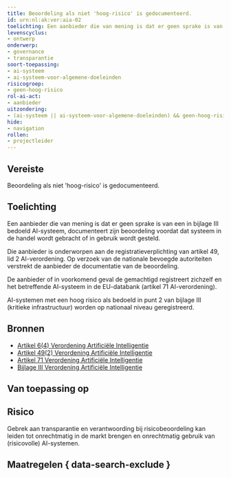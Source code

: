 ```yaml
---
title: Beoordeling als niet 'hoog-risico' is gedocumenteerd.
id: urn:nl:ak:ver:aia-02
toelichting: Een aanbieder die van mening is dat er geen sprake is van een in bijlage III bedoeld AI-systeem, documenteert zijn beoordeling voordat dat systeem in de handel wordt gebracht of in gebruik wordt gesteld. Die aanbieder is onderworpen aan de registratieverplichting van artikel 49, lid 2 AI-verordening. Op verzoek van de nationale bevoegde autoriteiten verstrekt de aanbieder de documentatie van de beoordeling.
levenscyclus:
- ontwerp
onderwerp:
- governance
- transparantie
soort-toepassing:
- ai-systeem
- ai-systeem-voor-algemene-doeleinden
risicogroep:
- geen-hoog-risico
rol-ai-act:
- aanbieder
uitzondering: 
- (ai-systeem || ai-systeem-voor-algemene-doeleinden) && geen-hoog-risico && geen-transparantieverplichting && open-source
hide:
- navigation
rollen:
- projectleider
---
```


<!-- tags -->
## Vereiste
Beoordeling als niet 'hoog-risico' is gedocumenteerd.

## Toelichting
Een aanbieder die van mening is dat er geen sprake is van een in bijlage III bedoeld AI-systeem, documenteert zijn beoordeling voordat dat systeem in de handel wordt gebracht of in gebruik wordt gesteld. 

Die aanbieder is onderworpen aan de registratieverplichting van artikel 49, lid 2 AI-verordening. Op verzoek van de nationale bevoegde autoriteiten verstrekt de aanbieder de documentatie van de beoordeling.

De aanbieder of in voorkomend geval de gemachtigd registreert zichzelf en het betreffende AI-systeem in de EU-databank (artikel 71 AI-verordening).

AI-systemen met een hoog risico als bedoeld in punt 2 van bijlage III (kritieke infrastructuur) worden op nationaal niveau geregistreerd.

## Bronnen

- [Artikel 6(4) Verordening Artificiële Intelligentie](https://eur-lex.europa.eu/legal-content/NL/TXT/HTML/?uri=OJ:L_202401689#d1e2986-1-1)
- [Artikel 49(2) Verordening Artificiële Intelligentie](https://eur-lex.europa.eu/legal-content/NL/TXT/HTML/?uri=OJ:L_202401689#d1e5358-1-1)
- [Artikel 71 Verordening Artificiële Intelligentie](https://eur-lex.europa.eu/legal-content/NL/TXT/HTML/?uri=OJ:L_202401689#d1e7019-1-1)
- [Bijlage III Verordening Artificiële Intelligentie](https://eur-lex.europa.eu/legal-content/NL/TXT/HTML/?uri=OJ:L_202401689#d1e38-127-1)

## Van toepassing op 
<!-- tags-ai-act -->

## Risico

Gebrek aan transparantie en verantwoording bij risicobeoordeling kan leiden tot onrechtmatig in de markt brengen en onrechtmatig gebruik van (risicovolle) AI-systemen.


## Maatregelen { data-search-exclude }

 <!-- list_maatregelen vereiste/aia-02-documentatie-beoordeling-niet-hoog-risico-ai no-search no-onderwerp no-rol no-levenscyclus -->
